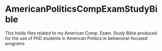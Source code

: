 # AmericanPoliticsCompExamStudyBible
This holds files related to my American Comp. Exam. Study Bible produced for the use of PhD students in American Politics in behavioral-focused programs
